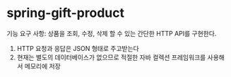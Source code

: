 # spring-gift-product
기능 요구 사항: 상품을 조회, 수정, 삭제 할 수 있는 간단한 HTTP API를 구현한다.

1. HTTP 요청과 응답은 JSON 형태로 주고받는다
2. 현재는 별도의 데이터베이스가 없으므로 적절한 자바 컬렉션 프레임워크를 사용해서 메모리에 저장